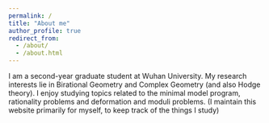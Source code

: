 ```yaml
---
permalink: /
title: "About me"
author_profile: true
redirect_from: 
  - /about/
  - /about.html
---
```


I am a second-year graduate student at Wuhan University. My research interests lie in Birational Geometry and Complex Geometry (and also Hodge theory). I enjoy studying topics related to the minimal model program, rationality problems and deformation and moduli problems. (I maintain this website primarily for myself, to keep track of the things I study)
